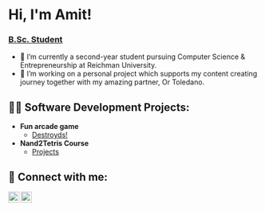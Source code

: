 <h1>Hi, I'm Amit! </h1> <h3> <a href="https://www.linkedin.com/in/amit-kaminsky/">B.Sc. Student</a> </h3>

- 🌱 I’m currently a second-year student pursuing Computer Science & Entrepreneurship at Reichman University.
- 🔭 I’m working on a personal project which supports my content creating journey together with my amazing partner, Or Toledano.  

<h2>👨‍💻 Software Development Projects:</h2>

- <b>Fun arcade game</b>
  - [Destroyds!](https://github.com/AmitKaminsky/Asteroyds-Game)
- <b>Nand2Tetris Course</b>
  - [Projects](https://github.com/omer-dan/nand2tetris-solutions-hdl-and-java/invitations)

<h2> 🤳 Connect with me:</h2>

[<img align="left" alt="JoshMadakor | LinkedIn" width="22px" src="https://cdn.jsdelivr.net/npm/simple-icons@v3/icons/linkedin.svg" />][linkedin]
[<img align="left" alt="JoshMadakor | Instagram" width="22px" src="https://cdn.jsdelivr.net/npm/simple-icons@v3/icons/instagram.svg" />][instagram]

[instagram]: https://www.instagram.com/kaminskyamit/
[linkedin]: https://linkedin.com/in/amit-kaminsky

<!--
